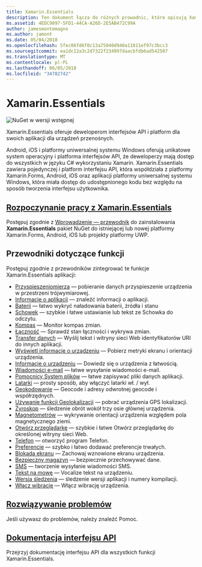 ```yaml
---
title: Xamarin.Essentials
description: Ten dokument łącza do różnych prowadnic, które opisują Xamarin.Essentials, co zapewnia deweloperom z interfejsów API i platform dla swoich aplikacji dla urządzeń przenośnych.
ms.assetid: 4EDC9897-5FD1-44CA-A26D-2E5AB472C99A
author: jamesmontemagno
ms.author: jamont
ms.date: 05/04/2018
ms.openlocfilehash: 5fec06fd6f0c13a75040d940a11811ef97c3bcc3
ms.sourcegitcommit: ea1dc12a3c2d7322f234997daacbfdb6ad542507
ms.translationtype: MT
ms.contentlocale: pl-PL
ms.lasthandoff: 06/05/2018
ms.locfileid: "34782742"
---
```

# <a name="xamarinessentials"></a>Xamarin.Essentials

![NuGet w wersji wstępnej](~/media/shared/pre-release.png)

Xamarin.Essentials oferuje deweloperom interfejsów API i platform dla swoich aplikacji dla urządzeń przenośnych.

Android, iOS i platformy uniwersalnej systemu Windows oferują unikatowe system operacyjny i platforma interfejsów API, że deweloperzy mają dostęp do wszystkich w języku C# wykorzystaniu Xamarin. Xamarin.Essentials zawiera pojedynczej i platform interfejsu API, która współdziała z platformy Xamarin.Forms, Android, iOS oraz aplikacji platformy uniwersalnej systemu Windows, która miała dostęp do udostępnionego kodu bez względu na sposób tworzenia interfejsu użytkownika.

## <a name="get-started-with-xamarinessentialsget-startedmdcontextxamarinxamarin-forms"></a>[Rozpoczynanie pracy z Xamarin.Essentials](get-started.md?context=xamarin/xamarin-forms)

Postępuj zgodnie z [Wprowadzenie — przewodnik](get-started.md) do zainstalowania **Xamarin.Essentials** pakiet NuGet do istniejącej lub nowej platformy Xamarin.Forms, Android, iOS lub projekty platformy UWP.

## <a name="feature-guides"></a>Przewodniki dotyczące funkcji

Postępuj zgodnie z przewodników zintegrować te funkcje Xamarin.Essentials aplikacji:

* [Przyspieszeniomierza](accelerometer.md?context=xamarin/xamarin-forms) — pobieranie danych przyspieszenie urządzenia w przestrzeni trójwymiarowej.
* [Informacje o aplikacji](app-information.md?context=xamarin/xamarin-forms) — znaleźć informacji o aplikacji.
* [Baterii](battery.md?context=xamarin/xamarin-forms) — łatwo wykryć naładowania baterii, źródła i stanu
* [Schowek](clipboard.md?context=xamarin/xamarin-forms) — szybkie i łatwe ustawianie lub tekst ze Schowka do odczytu.
* [Kompas](compass.md?context=xamarin/xamarin-forms) — Monitor kompas zmian.
* [Łączność](connectivity.md?context=xamarin/xamarin-forms) — Sprawdź stan łączności i wykrywa zmian.
* [Transfer danych](data-transfer.md?context=xamarin/xamarin-forms) — Wyślij tekst i witryny sieci Web identyfikatorów URI do innych aplikacji.
* [Wyświetl informacje o urządzeniu](device-display.md?context=xamarin/xamarin-forms) — Pobierz metryki ekranu i orientacji urządzenia.
* [Informacje o urządzeniu](device-information.md?context=xamarin/xamarin-forms) — Dowiedz się o urządzenia z łatwością.
* [Wiadomości e-mail](email.md?context=xamarin/xamarin-forms) — łatwe wysyłanie wiadomości e-mail.
* [Pomocnicy System plików](file-system-helpers.md?context=xamarin/xamarin-forms) — łatwe zapisywać pliki danych aplikacji.
* [Latarki](flashlight.md?context=xamarin/xamarin-forms) — prosty sposób, aby włączyć latarki wł. / wył.
* [Geokodowanie](geocoding.md?context=xamarin/xamarin-forms) — Geocode i adresy odwrotnej geocode i współrzędnych.
* [Używanie funkcji Geolokalizacji](geolocation.md?context=xamarin/xamarin-forms) — pobrać urządzenia GPS lokalizacji.
* [Żyroskop](gyroscope.md?context=xamarin/xamarin-forms) — śledzenie obrót wokół trzy osie głównej urządzenia.
* [Magnetometrów](magnetometer.md?context=xamarin/xamarin-forms) — wykrywanie orientacji urządzenia względem pola magnetycznego ziemi.
* [Otwórz przeglądarkę](open-browser.md?context=xamarin/xamarin-forms) — szybkie i łatwe Otwórz przeglądarkę do określonej witryny sieci Web.
* [Telefon](phone-dialer.md?context=xamarin/xamarin-forms) — otworzyć program Telefon.
* [Preferencje](preferences.md?context=xamarin/xamarin-forms) — szybko i łatwo dodawać preferencje trwałych.
* [Blokada ekranu](screen-lock.md?context=xamarin/xamarin-forms) — Zachowaj wznowione ekranu urządzenia.
* [Bezpieczny magazyn](secure-storage.md?context=xamarin/xamarin-forms) — bezpiecznie przechowywać dane.
* [SMS](sms.md?context=xamarin/xamarin-forms) — tworzenie wysyłanie wiadomości SMS.
* [Tekst na mowę](text-to-speech.md?context=xamarin/xamarin-forms) — Vocalize tekst na urządzeniu.
* [Wersja śledzenia](version-tracking.md?context=xamarin/xamarin-forms) — śledzenie wersji aplikacji i numery kompilacji.
* [Włącz wibrację](vibrate.md?context=xamarin/xamarin-forms) — Włącz wibrację urządzenia.

## <a name="troubleshootingtroubleshootingmdcontextxamarinxamarin-forms"></a>[Rozwiązywanie problemów](troubleshooting.md?context=xamarin/xamarin-forms)

Jeśli używasz do problemów, należy znaleźć Pomoc.

## <a name="api-documentationxrefxamarinessentials"></a>[Dokumentacja interfejsu API](xref:Xamarin.Essentials)

Przejrzyj dokumentację interfejsu API dla wszystkich funkcji Xamarin.Essentials.
